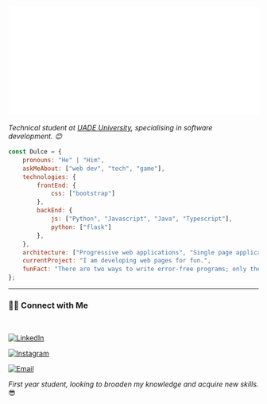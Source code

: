 <img src="https://github.com/DulceDev/DulceDev/blob/main/svg.svg">

<p><em>Technical student at <a href="https://www.uade.edu.ar">UADE University</a>, specialising in software development. 😊</br>
</em></p>

```javascript
const Dulce = {
    pronouns: "He" | "Him",
    askMeAbout: ["web dev", "tech", "game"],
    technologies: {
        frontEnd: {
            css: ["bootstrap"]
        },
        backEnd: {
            js: ["Python", "Javascript", "Java", "Typescript"],
            python: ["flask"]
        },
    },
    architecture: ["Progressive web applications", "Single page applications"],
    currentProject: "I am developing web pages for fun.",
    funFact: "There are two ways to write error-free programs; only the third one works"
};
```
<hr>

<h3> 🤝🏻 Connect with Me </h3>

<br>

<p align="center">
    
<a href="https://www.linkedin.com/in/valentin-lanus-069196214/"><img alt="LinkedIn" src="https://img.shields.io/badge/LinkedIn-Valentin%20Lanus-blue?style=flat-square&logo=linkedin"></a>

<a href="https://www.instagram.com/valenn.lanus/"><img alt="Instagram" src="https://img.shields.io/badge/Instagram-valenn.lanus-black?style=flat-square&logo=instagram"></a>

<a href="mailto:vlanus697@gmail.com"><img alt="Email" src="https://img.shields.io/badge/Email-vlanus697@gmail.com-blue?style=flat-square&logo=gmail"></a>

</p>

</hr>

<p><em>First year student, looking to broaden my knowledge and acquire new skills.</em> 😎</p>
